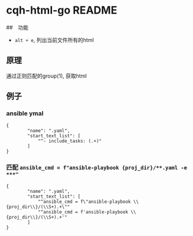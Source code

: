 # cqh-html-go README


##　功能

* `alt + e`, 列出当前文件所有的html


## 原理

通过正则匹配的group(1), 获取html


##  例子


### ansible ymal

```
{
        "name": ".yaml",
        "start_text_list": [
            "^- include_tasks: (.+)"
        ]
}
```


### 匹配 `ansible_cmd = f"ansible-playbook {proj_dir}/**.yaml -e ***"`


```
{
        "name": ".yaml",
        "start_text_list": [
            "^ansible_cmd = f\"ansible-playbook \\{proj_dir\\}/(\\S+).+\""
            "^ansible_cmd = f'ansible-playbook \\{proj_dir\\}/(\\S+).+'"
        ]
}

```

